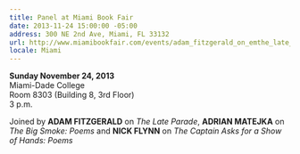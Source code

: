 ```yaml
---
title: Panel at Miami Book Fair
date: 2013-11-24 15:00:00 -05:00
address: 300 NE 2nd Ave, Miami, FL 33132
url: http://www.miamibookfair.com/events/adam_fitzgerald_on_emthe_late_parade.aspx
locale: Miami
---
```


**Sunday November 24, 2013**  
Miami-Dade College  
Room 8303 (Building 8, 3rd Floor)  
3 p.m.  

Joined by **ADAM FITZGERALD** on *The Late Parade*, **ADRIAN MATEJKA** on *The Big Smoke: Poems* and **NICK FLYNN** on *The Captain Asks for a Show of Hands: Poems*
